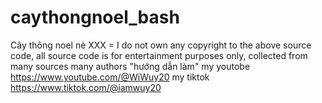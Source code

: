 # caythongnoel_bash
Cây thông noel nè
XXX = I do not own any copyright to the above source code, all source code is for entertainment purposes only, collected from many sources many authors
"hướng dẫn làm" my youtobe https://www.youtube.com/@WiWuy20
my tiktok https://www.tiktok.com/@iamwuy20

